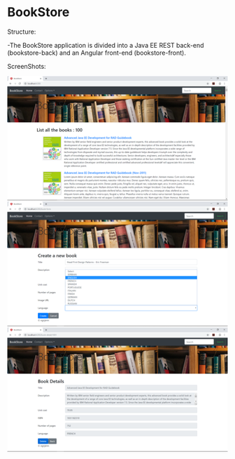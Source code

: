 # BookStore

  Structure:
  
 -The BookStore application is divided into a Java EE REST back-end (bookstore-back) and an Angular front-end (bookstore-front).
 
  ScreenShots:
 
 ![](imgs/bookstore-main.png "bookstore main page")
 ![](imgs/bookstore-create.png "bookstore create page")
 ![](imgs/bookstore-details.png "bookstore details/delete page")
  

  
